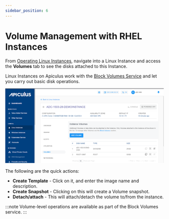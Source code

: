 ```yaml
---
sidebar_position: 6
---
```

# Volume Management with RHEL Instances

From [Operating Linux Instances](AboutRHELInstances.md), navigate into a Linux Instance and access the **Volumes** tab to see the disks attached to this Instance.

Linux Instances on Apiculus work with the [Block Volumes Service](/docs/Subscribers/Storage/BlockVolumes/AboutBlockVolumes) and let you carry out basic disk operations.

![Volume Management](img/VolumeManagement.png)

The following are the quick actions:

- **Create Template** - Click on it, and enter the image name and description.
- **Create Snapshot** - Clicking on this will create a Volume snapshot.
- **Detach/attach** - This will attach/detach the volume to/from the instance.

:::note
Volume-level operations are available as part of the Block Volumes service.
:::